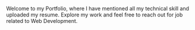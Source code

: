 Welcome to my Portfolio, where I have mentioned all my technical skill and uploaded my resume. Explore my work and feel free to reach out for job related to Web Development.
